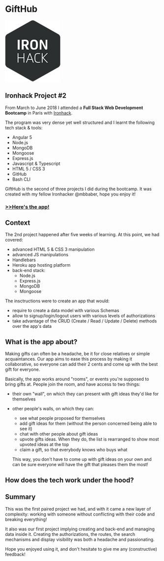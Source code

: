 # Gi**f**tHub

![Ironhack logo](./public/images/ironhack-logo.png)
## Ironhack Project #2
From March to June 2018 I attended a **Full Stack Web Development Bootcamp** in Paris with [Ironhack](http://www.ironhack.com/en).

The program was very dense yet well structured and I learnt the following tech stack & tools:
- Angular 5
- Node.js
- MongoDB
- Mongoose
- Express.js
- Javascript & Typescript
- HTML 5 / CSS 3
- GitHub
- Bash CLI

GiftHub is the second of three projects I did during the bootcamp. It was created with my fellow Ironhacker @mbbaber, hope you enjoy it!

### [>>Here's the app!](https://ironhack-gifthub.herokuapp.com/groups/5ae3212634baaf0014d86c20/5ae320e334baaf0014d86c1e)


## Context
The 2nd project happened after five weeks of learning. At this point, we had covered:
- advanced HTML 5 & CSS 3 manipulation
- advanced JS manipulations
- Handlebars
- Heroku app hosting platform
- back-end stack:
  - Node.js 
  - Express.js
  - MongoDB
  - Mongoose

The insctructions were to create an app that would:
- require to create a data model with various Schemas
- allow to signup/login/logout users with various levels of authorizations
- take advantage of the CRUD (Create / Read / Update / Delete) methods over the app's data


## What is the app about?
Making gifts can often be a headache, be it for close relatives or simple acquaintances. Our app aims to ease this process by making it collaborative, so everyone can add their 2 cents and come up with the best gift for everyone.

Basically, the app works around "rooms", or events you're supposed to bring gifts at. People join the room, and have access to two things:
- their own "wall", on which they can present with gift ideas they'd like for themselves
- other people's walls, on which they can:
  - see what people proposed for themselves
  - add gift ideas for them (without the person concerned being able to see it)
  - chat with other people about gift ideas
  - upvote gifts ideas. When they do, the list is rearranged to show most upvoted ideas at the top
  - claim a gift, so that everybody knows who buys what
  
  This way, you don't have to come up with gift ideas on your own and can be sure everyone will have the gift that pleases them the most!


## How does the tech work under the hood?



## Summary
This was the first paired project we had, and with it came a new layer of complexity: working with someone without conflicting with their code and breaking everything!

It also was our first project implying creating and back-end and managing data inside it. Creating the authorizations, the routes, the search mechanisms and display visibility was both a headache and passionating.

Hope you enjoyed using it, and don't hesitate to give me any (constructive) feedback!
